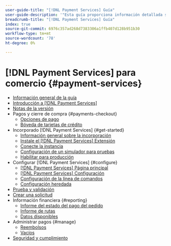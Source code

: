 ```yaml
---
user-guide-title: "[!DNL Payment Services] Guía"
user-guide-description: '"Esta guía proporciona información detallada sobre cómo instalar y configurar [!DNL Payment Services] para su [!DNL Adobe Commerce] o [!DNL Magento Open Source] tienda".'
breadcrumb-title: "[!DNL Payment Services] Guía"
index: true
source-git-commit: 6976c357ad268d7383306a1ffb407d128b951b30
workflow-type: tm+mt
source-wordcount: '78'
ht-degree: 0%

---
```



# [!DNL Payment Services] para comercio {#payment-services}

- [Información general de la guía](guide-overview.md)
- [Introducción a [!DNL Payment Services]](overview.md)
- [Notas de la versión](release-notes.md)
- Pagos y cierre de compra {#payments-checkout}
   - [Opciones de pago](payments-options.md)
   - [Bóveda de tarjetas de crédito](vaulting.md)
- Incorporado [!DNL Payment Services] {#get-started}
   - [Información general sobre la incorporación](onboard.md)
   - [Instale el [!DNL Payment Services] Extensión](install.md)
   - [Conecte la instancia](connect.md)
   - [Configuración de un simulador para pruebas](sandbox.md)
   - [Habilitar para producción](production.md)
- Configurar [!DNL Payment Services] {#configure}
   - [[!DNL Payment Services] Página principal](payments-home.md)
   - [[!DNL Payment Services] Configuración](settings.md)
   - [Configuración de la línea de comandos](configure-cli.md)
   - [Configuración heredada](configure-admin.md)
- [Prueba y validación](test-validate.md)
- [Crear una solicitud](create-order.md)
- Información financiera {#reporting}
   - [Informe del estado del pago del pedido](order-payment-status.md)
   - [Informe de rutas](payouts.md)
   - [Datos disponibles](data.md)
- Administrar pagos {#manage}
   - [Reembolsos](refunds.md)
   - [Vacíos](voids.md)
- [Seguridad y cumplimiento](security.md)
